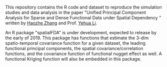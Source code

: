 This repository contains the R code and dataset to reproduce the simulation studies and data analysis in the paper "Unified Principal Component Analysis for Sparse and Dense Functional Data under Spatial Dependency " written by [Haozhe Zhang](https://haozhestat.github.io) and Prof. [Yehua Li](https://sites.google.com/a/ucr.edu/yehuali).   

An R package "spatialFDA" is under development, expected to release by the early of 2019. This package has functions that estimate the 3-dim spatio-temporal covariance function for a given dataset, the leading functional principal components, the spatial covariance/correlation functions, and the covariance function of functional nugget effect as well. A functional Kriging function will also be embedded in this package.  
